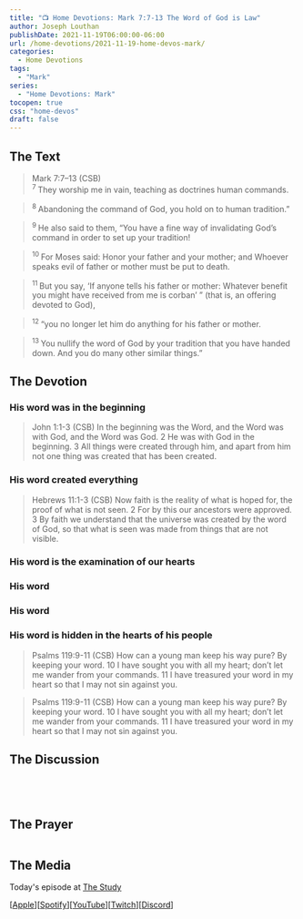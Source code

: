 ```yaml
---
title: "📺 Home Devotions: Mark 7:7-13 The Word of God is Law"
author: Joseph Louthan
publishDate: 2021-11-19T06:00:00-06:00
url: /home-devotions/2021-11-19-home-devos-mark/
categories:
  - Home Devotions
tags:
  - "Mark"
series:
  - "Home Devotions: Mark"
tocopen: true
css: "home-devos"
draft: false
---
```

## The Text

>Mark 7:7–13 (CSB)  
><sup> 7 </sup> They worship me in vain, teaching as doctrines human commands. 

><sup> 8 </sup> Abandoning the command of God, you hold on to human tradition.” 

><sup> 9 </sup> He also said to them, “You have a fine way of invalidating God’s command in order to set up your tradition! 

><sup> 10 </sup> For Moses said: Honor your father and your mother; and Whoever speaks evil of father or mother must be put to death. 

><sup> 11 </sup> But you say, ‘If anyone tells his father or mother: Whatever benefit you might have received from me is corban’ ” (that is, an offering devoted to God), 

><sup> 12 </sup> “you no longer let him do anything for his father or mother. 

><sup> 13 </sup> You nullify the word of God by your tradition that you have handed down. And you do many other similar things.”

## The Devotion

### His word was in the beginning

>John 1:1-3 (CSB) In the beginning was the Word, and the Word was with God, and the Word was God. 2 He was with God in the beginning. 3 All things were created through him, and apart from him not one thing was created that has been created.

### His word created everything

>Hebrews 11:1-3 (CSB) Now faith is the reality of what is hoped for, the proof of what is not seen. 2 For by this our ancestors were approved. 3 By faith we understand that the universe was created by the word of God, so that what is seen was made from things that are not visible.

### His word is the examination of our hearts



### His word 



### His word 



### His word is hidden in the hearts of his people

>Psalms 119:9-11 (CSB) How can a young man keep his way pure?
By keeping your word.
10 I have sought you with all my heart;
don’t let me wander from your commands.
11 I have treasured your word in my heart
so that I may not sin against you.



>Psalms 119:9-11 (CSB) How can a young man keep his way pure?
By keeping your word.
10 I have sought you with all my heart;
don’t let me wander from your commands.
11 I have treasured your word in my heart
so that I may not sin against you.

## The Discussion

```text

```

```text

```

```text

```

```text

```

## The Prayer

<div style='font-variant: small-caps;'>

</div>

```text

```

## The Media

Today's episode at [The Study](http://study.theologic.us/podcast/)

\[[Apple](https://podcasts.apple.com/us/podcast/the-study/id1557102127)\]\[[Spotify](https://open.spotify.com/show/0Xs5qsNvWePyRqcmtOTPkR)\]\[[YouTube](http://youtube.theologic.us)\]\[[Twitch](http://twitch.theologic.us)\]\[[Discord](http://discord.theologic.us)\]

